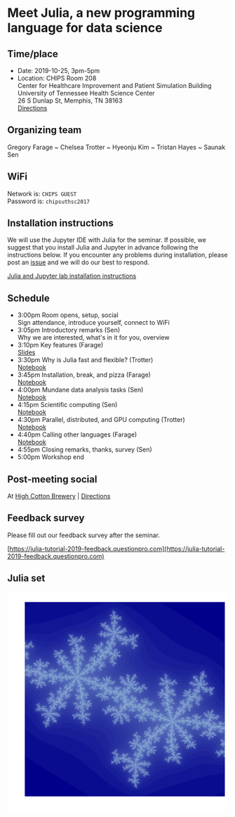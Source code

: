 # Meet Julia, a new programming language for data science

## Time/place
- Date: 2019-10-25, 3pm-5pm  
- Location: CHIPS Room 208   
  Center for Healthcare Improvement and Patient Simulation Building  
  University of Tennessee Health Science Center  
  26 S Dunlap St, Memphis, TN 38163   
  [Directions](https://duckduckgo.com/?q=26+S+Dunlap+St%2C+Memphis%2C+TN+38163&iaxm=maps)

## Organizing team

Gregory Farage ~ Chelsea Trotter ~ Hyeonju Kim ~ Tristan Hayes ~ Saunak Sen

## WiFi

Network is: `CHIPS GUEST`  
Password is: `chipsuthsc2017`
 
## Installation instructions

We will use the Jupyter IDE with Julia for the seminar.  If possible,
we suggest that you install Julia and Jupyter in advance following the
instructions below.  If you encounter any problems during
installation, please post an
[issue](https://bitbucket.org/sengroup/julia-intro-docs/issues) and we
will do our best to respond.



[Julia and Jupyter lab installation instructions](https://nbviewer.jupyter.org/urls/bitbucket.org/sengroup/julia-intro-docs/raw/5b1ee12b9a83f4f7e30c05c488dffae63c15bf76/notebooks/installation.ipynb)


## Schedule

- 3:00pm Room opens, setup, social  
  Sign attendance, introduce yourself, connect to WiFi
- 3:05pm Introductory remarks (Sen)  
  Why we are interested, what's in it for you, overview
- 3:10pm Key features (Farage)  
  [Slides](notebooks/KeyfeaturesOverview.pdf)
- 3:30pm Why is Julia fast and flexible? (Trotter)  
  [Notebook](notebooks/Why_is_Julia_Fast.ipynb)
- 3:45pm Installation, break, and pizza (Farage)  
  [Notebook](https://nbviewer.jupyter.org/urls/bitbucket.org/sengroup/julia-intro-docs/raw/5b1ee12b9a83f4f7e30c05c488dffae63c15bf76/notebooks/installation.ipynb)
- 4:00pm Mundane data analysis tasks (Sen)  
  [Notebook](notebooks/data-analysis.ipynb)
- 4:15pm Scientific computing (Sen)  
  [Notebook](notebooks/optim.ipynb)
- 4:30pm Parallel, distributed, and GPU computing (Trotter)  
  [Notebook](notebooks/parallel.ipynb)
- 4:40pm Calling other languages (Farage)  
  [Notebook](notebooks/callLanguageFunctions.ipynb)
- 4:55pm Closing remarks, thanks, survey (Sen)
- 5:00pm Workshop end

## Post-meeting social

At [High Cotton Brewery](https://highcottonbrewing.com) |
[Directions](https://www.google.com/maps/place/598+Monroe+Ave,+Memphis,+TN+38103/@35.1413529,-90.0431918,17z)

## Feedback survey

Please fill out our feedback survey after the seminar.

[https://julia-tutorial-2019-feedback.questionpro.com](https://julia-tutorial-2019-feedback.questionpro.com)

## Julia set

![Julia set](notebooks/images/juliaset.png)

